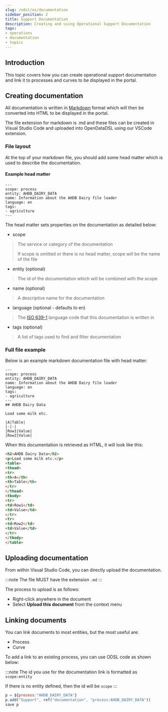 ```yaml
---
slug: /odsl/os/documentation
sidebar_position: 2
title: Support Documentation
description: Creating and using Operational Support Documentation
tags:
- operations
- documentation
- topics
---
```


## Introduction
This topic covers how you can create operational support documentation and link it to processes and curves to be displayed in the portal.

## Creating documentation
All documentation is written in [Markdown](https://en.wikipedia.org/wiki/Markdown) format which will then be converted into HTML to be displayed in the portal.

The file extension for markdown is .md and these files can be created in Visual Studio Code and uploaded into OpenDataDSL using our VSCode extension.

### File layout
At the top of your markdown file, you should add some head matter which is used to describe the documentation.

#### Example head matter
```
---
scope: process
entity: AHDB_DAIRY_DATA
name: Information about the AHDB Dairy file loader
language: en
tags:
- agriculture
---
```

The head matter sets properties on the documentation as detailed below:

* scope
 > The service or category of the documentation
 > 
 > If scope is omitted or there is no head matter, scope will be the name of the file 
* entity (optional)
 > The id of the documentation which will be combined with the scope
* name (optional)
 > A descriptive name for the documentation
* language (optional - defaults to en)
 > The [ISO 639-1](https://www.w3schools.com/tags/ref_language_codes.asp) language code that this documentation is written in
* tags (optional)
 > A list of tags used to find and filter documentation
 
### Full file example

Below is an example markdown documentation file with head matter:

```
---
scope: process
entity: AHDB_DAIRY_DATA
name: Information about the AHDB Dairy file loader
language: en
tags:
- agriculture
---
## AHDB Dairy Data

Load some milk etc.

|A|Table|
|-|-|
|Row1|Value|
|Row2|Value|
```

When this documentation is retrieved as HTML, it will look like this:

```html
<h2>AHDB Dairy Data</h2>
<p>Load some milk etc.</p>
<table>
<thead>
<tr>
<th>A</th>
<th>Table</th>
</tr>
</thead>
<tbody>
<tr>
<td>Row1</td>
<td>Value</td>
</tr>
<tr>
<td>Row2</td>
<td>Value</td>
</tr>
</tbody>
</table>
```

## Uploading documentation
From within Visual Studio Code, you can directly upload the documentation.

:::note
The file MUST have the extension ```.md```
:::

The process to upload is as follows:

* Right-click anywhere in the document
* Select **Upload this document** from the context menu

## Linking documents
You can link documents to most entities, but the most useful are:

* Process
* Curve

To add a link to an existing process, you can use ODSL code as shown below:

:::note
The id you use for the documentation link is formatted as ```scope:entity```

If there is no entity defined, then the id will be ```scope```
:::

```js
p = ${process:"AHDB_DAIRY_DATA"}
p.add("Support", ref("documentation", "process:AHDB_DAIRY_DATA"))
save p
```
